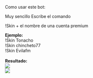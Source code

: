 

Como usar este bot:

Muy sencillo
Escribe el comando

!Skin + el nombre de una cuenta premium

<b>Ejemplo:</b>
<br>
!Skin Tonacho
<br>
!Skin chincheto77
<br>
!Skin Evilafm
<br>
<br>
<b>Resultado:</b>
<br>
<img src="https://i.imgur.com/5geV0qQ.png">
<br>
<img src="https://i.imgur.com/YN6v1Pr.png">
